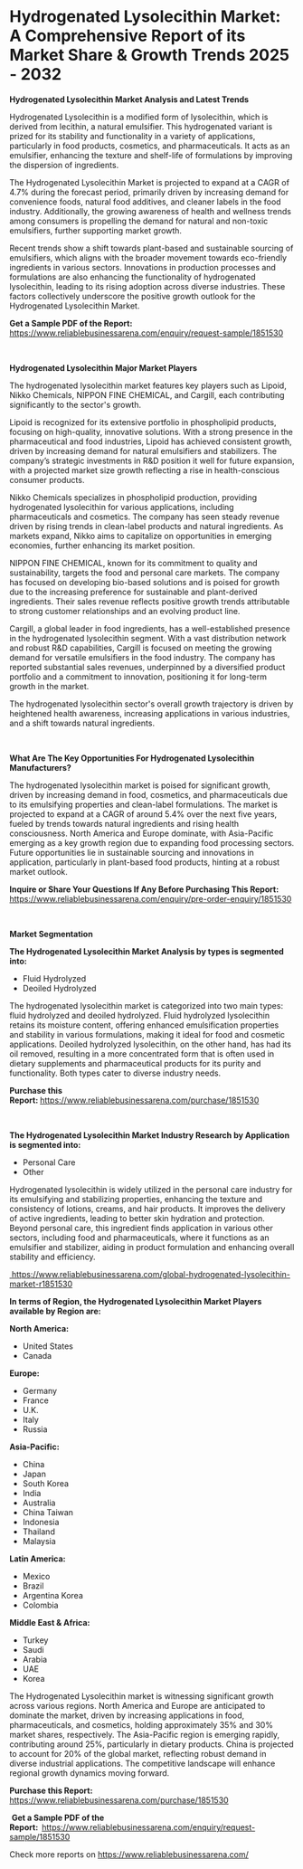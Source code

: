 <p><h1>Hydrogenated Lysolecithin Market: A Comprehensive Report of its Market Share & Growth Trends 2025 - 2032</h1></p><p><strong>Hydrogenated Lysolecithin Market Analysis and Latest Trends</strong></p>
<p><p>Hydrogenated Lysolecithin is a modified form of lysolecithin, which is derived from lecithin, a natural emulsifier. This hydrogenated variant is prized for its stability and functionality in a variety of applications, particularly in food products, cosmetics, and pharmaceuticals. It acts as an emulsifier, enhancing the texture and shelf-life of formulations by improving the dispersion of ingredients. </p><p>The Hydrogenated Lysolecithin Market is projected to expand at a CAGR of 4.7% during the forecast period, primarily driven by increasing demand for convenience foods, natural food additives, and cleaner labels in the food industry. Additionally, the growing awareness of health and wellness trends among consumers is propelling the demand for natural and non-toxic emulsifiers, further supporting market growth. </p><p>Recent trends show a shift towards plant-based and sustainable sourcing of emulsifiers, which aligns with the broader movement towards eco-friendly ingredients in various sectors. Innovations in production processes and formulations are also enhancing the functionality of hydrogenated lysolecithin, leading to its rising adoption across diverse industries. These factors collectively underscore the positive growth outlook for the Hydrogenated Lysolecithin Market.</p></p>
<p><strong>Get a Sample PDF of the Report:&nbsp;</strong> <a href="https://www.reliablebusinessarena.com/enquiry/request-sample/1851530?utm_campaign=3289&utm_medium=2&utm_source=Github&utm_content=ia&utm_term=26032025&utm_id=hydrogenated-lysolecithin">https://www.reliablebusinessarena.com/enquiry/request-sample/1851530</a></p>
<p>&nbsp;</p>
<p><strong>Hydrogenated Lysolecithin Major Market Players</strong></p>
<p><p>The hydrogenated lysolecithin market features key players such as Lipoid, Nikko Chemicals, NIPPON FINE CHEMICAL, and Cargill, each contributing significantly to the sector's growth. </p><p>Lipoid is recognized for its extensive portfolio in phospholipid products, focusing on high-quality, innovative solutions. With a strong presence in the pharmaceutical and food industries, Lipoid has achieved consistent growth, driven by increasing demand for natural emulsifiers and stabilizers. The company’s strategic investments in R&D position it well for future expansion, with a projected market size growth reflecting a rise in health-conscious consumer products.</p><p>Nikko Chemicals specializes in phospholipid production, providing hydrogenated lysolecithin for various applications, including pharmaceuticals and cosmetics. The company has seen steady revenue driven by rising trends in clean-label products and natural ingredients. As markets expand, Nikko aims to capitalize on opportunities in emerging economies, further enhancing its market position.</p><p>NIPPON FINE CHEMICAL, known for its commitment to quality and sustainability, targets the food and personal care markets. The company has focused on developing bio-based solutions and is poised for growth due to the increasing preference for sustainable and plant-derived ingredients. Their sales revenue reflects positive growth trends attributable to strong customer relationships and an evolving product line.</p><p>Cargill, a global leader in food ingredients, has a well-established presence in the hydrogenated lysolecithin segment. With a vast distribution network and robust R&D capabilities, Cargill is focused on meeting the growing demand for versatile emulsifiers in the food industry. The company has reported substantial sales revenues, underpinned by a diversified product portfolio and a commitment to innovation, positioning it for long-term growth in the market.</p><p>The hydrogenated lysolecithin sector's overall growth trajectory is driven by heightened health awareness, increasing applications in various industries, and a shift towards natural ingredients.</p></p>
<p>&nbsp;</p>
<p><strong>What Are The Key Opportunities For Hydrogenated Lysolecithin Manufacturers?</strong></p>
<p><p>The hydrogenated lysolecithin market is poised for significant growth, driven by increasing demand in food, cosmetics, and pharmaceuticals due to its emulsifying properties and clean-label formulations. The market is projected to expand at a CAGR of around 5.4% over the next five years, fueled by trends towards natural ingredients and rising health consciousness. North America and Europe dominate, with Asia-Pacific emerging as a key growth region due to expanding food processing sectors. Future opportunities lie in sustainable sourcing and innovations in application, particularly in plant-based food products, hinting at a robust market outlook.</p></p>
<p><strong>Inquire or Share Your Questions If Any Before Purchasing This Report:</strong> <a href="https://www.reliablebusinessarena.com/enquiry/pre-order-enquiry/1851530?utm_campaign=3289&utm_medium=2&utm_source=Github&utm_content=ia&utm_term=26032025&utm_id=hydrogenated-lysolecithin">https://www.reliablebusinessarena.com/enquiry/pre-order-enquiry/1851530</a></p>
<p>&nbsp;</p>
<p><strong>Market Segmentation</strong></p>
<p><strong>The Hydrogenated Lysolecithin Market Analysis by types is segmented into:</strong></p>
<p><ul><li>Fluid Hydrolyzed</li><li>Deoiled Hydrolyzed</li></ul></p>
<p><p>The hydrogenated lysolecithin market is categorized into two main types: fluid hydrolyzed and deoiled hydrolyzed. Fluid hydrolyzed lysolecithin retains its moisture content, offering enhanced emulsification properties and stability in various formulations, making it ideal for food and cosmetic applications. Deoiled hydrolyzed lysolecithin, on the other hand, has had its oil removed, resulting in a more concentrated form that is often used in dietary supplements and pharmaceutical products for its purity and functionality. Both types cater to diverse industry needs.</p></p>
<p><strong>Purchase this Report:&nbsp;</strong><a href="https://www.reliablebusinessarena.com/purchase/1851530?utm_campaign=3289&utm_medium=2&utm_source=Github&utm_content=ia&utm_term=26032025&utm_id=hydrogenated-lysolecithin">https://www.reliablebusinessarena.com/purchase/1851530</a></p>
<p>&nbsp;</p>
<p><strong>The Hydrogenated Lysolecithin Market Industry Research by Application is segmented into:</strong></p>
<p><ul><li>Personal Care</li><li>Other</li></ul></p>
<p><p>Hydrogenated lysolecithin is widely utilized in the personal care industry for its emulsifying and stabilizing properties, enhancing the texture and consistency of lotions, creams, and hair products. It improves the delivery of active ingredients, leading to better skin hydration and protection. Beyond personal care, this ingredient finds application in various other sectors, including food and pharmaceuticals, where it functions as an emulsifier and stabilizer, aiding in product formulation and enhancing overall stability and efficiency.</p></p>
<p><a href="https://www.reliablebusinessarena.com/global-hydrogenated-lysolecithin-market-r1851530?utm_campaign=3289&utm_medium=2&utm_source=Github&utm_content=ia&utm_term=26032025&utm_id=hydrogenated-lysolecithin">&nbsp;https://www.reliablebusinessarena.com/global-hydrogenated-lysolecithin-market-r1851530</a></p>
<p><strong>In terms of Region, the Hydrogenated Lysolecithin Market Players available by Region are:</strong></p>
<p>
    <p> <strong> North America: </strong>
        <ul>
            <li>United States</li>
            <li>Canada</li>
        </ul>
        </p> 
    <p> <strong> Europe: </strong>
        <ul>
            <li>Germany</li>
            <li>France</li>
            <li>U.K.</li>
            <li>Italy</li>
            <li>Russia</li>
        </ul>
        </p> 
    <p> <strong> Asia-Pacific: </strong>
        <ul>
            <li>China</li>
            <li>Japan</li>
            <li>South Korea</li>
            <li>India</li>
            <li>Australia</li>
            <li>China Taiwan</li>
            <li>Indonesia</li>
            <li>Thailand</li>
            <li>Malaysia</li>
        </ul>
        </p> 
    <p> <strong> Latin America: </strong>
        <ul>
            <li>Mexico</li>
            <li>Brazil</li>
            <li>Argentina Korea</li>
            <li>Colombia</li>
        </ul>
        </p> 
    <p> <strong> Middle East & Africa: </strong>
        <ul>
            <li>Turkey</li>
            <li>Saudi</li>
            <li>Arabia</li>
            <li>UAE</li>
            <li>Korea</li>
        </ul>
    </p>
    </p>
<p><p>The Hydrogenated Lysolecithin market is witnessing significant growth across various regions. North America and Europe are anticipated to dominate the market, driven by increasing applications in food, pharmaceuticals, and cosmetics, holding approximately 35% and 30% market shares, respectively. The Asia-Pacific region is emerging rapidly, contributing around 25%, particularly in dietary products. China is projected to account for 20% of the global market, reflecting robust demand in diverse industrial applications. The competitive landscape will enhance regional growth dynamics moving forward.</p></p>
<p><strong>Purchase this Report: </strong><a href="https://www.reliablebusinessarena.com/purchase/1851530?utm_campaign=3289&utm_medium=2&utm_source=Github&utm_content=ia&utm_term=26032025&utm_id=hydrogenated-lysolecithin">https://www.reliablebusinessarena.com/purchase/1851530</a></p>
<p>&nbsp;<strong>Get a Sample PDF of the Report:&nbsp;&nbsp;</strong><a href="https://www.reliablebusinessarena.com/enquiry/request-sample/1851530?utm_campaign=3289&utm_medium=2&utm_source=Github&utm_content=ia&utm_term=26032025&utm_id=hydrogenated-lysolecithin">https://www.reliablebusinessarena.com/enquiry/request-sample/1851530</a></p>
<p><strong></strong></p>
<p>Check more reports on <a href="https://www.reliablebusinessarena.com/?utm_campaign=3289&utm_medium=2&utm_source=Github&utm_content=ia&utm_term=26032025&utm_id=hydrogenated-lysolecithin">https://www.reliablebusinessarena.com/</a></p>